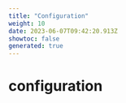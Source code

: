 ```yaml
---
title: "Configuration"
weight: 10
date: 2023-06-07T09:42:20.913Z
showtoc: false
generated: true
---
```

<!-- This file was generated from the Vendure source. Do not modify. Instead, re-run the "docs:build" script -->


# configuration